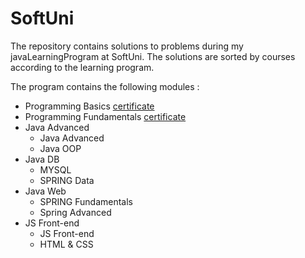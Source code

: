 # SoftUni
The repository contains solutions to problems during my javaLearningProgram at SoftUni.
The solutions are sorted by courses according to the learning program.


The program contains the following modules : 

- Programming Basics [certificate](https://softuni.bg/certificates/details/140089/040083a4)
- Programming Fundamentals [certificate](https://softuni.bg/certificates/details/148552/7e09709b)
- Java Advanced
  + Java Advanced
  + Java OOP
- Java DB
  + MYSQL
  + SPRING Data
- Java Web
  + SPRING Fundamentals
  + Spring Advanced
- JS Front-end
  + JS Front-end
  + HTML & CSS
 
  
